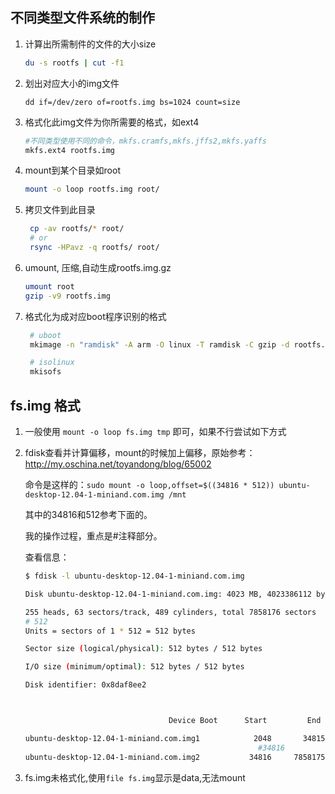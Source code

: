 ## 不同类型文件系统的制作
1. 计算出所需制件的文件的大小size
   ```sh
   du -s rootfs | cut -f1
   ```
2. 划出对应大小的img文件
   ```SH
   dd if=/dev/zero of=rootfs.img bs=1024 count=size
   ```
3. 格式化此img文件为你所需要的格式，如ext4
   ```sh
   #不同类型使用不同的命令，mkfs.cramfs,mkfs.jffs2,mkfs.yaffs
   mkfs.ext4 rootfs.img
   ```
4. mount到某个目录如root
   ```sh
   mount -o loop rootfs.img root/
   ```
5. 拷贝文件到此目录
   ```sh
    cp -av rootfs/* root/
    # or
    rsync -HPavz -q rootfs/ root/
   ```
6. umount, 压缩,自动生成rootfs.img.gz
   ```sh
   umount root
   gzip -v9 rootfs.img
   ```
7. 格式化为成对应boot程序识别的格式
   ```sh
    # uboot
    mkimage -n "ramdisk" -A arm -O linux -T ramdisk -C gzip -d rootfs.img.gz ramdisk.img

    # isolinux
    mkisofs
   ```

## fs.img 格式  
1. 一般使用 `mount -o loop fs.img tmp` 即可，如果不行尝试如下方式  
2. fdisk查看并计算偏移，mount的时候加上偏移，原始参考：http://my.oschina.net/toyandong/blog/65002

    命令是这样的：`sudo mount -o loop,offset=$((34816 * 512)) ubuntu-desktop-12.04-1-miniand.com.img /mnt`

    其中的34816和512参考下面的。

    我的操作过程，重点是#注释部分。

    查看信息：
    ```sh
    $ fdisk -l ubuntu-desktop-12.04-1-miniand.com.img

    Disk ubuntu-desktop-12.04-1-miniand.com.img: 4023 MB, 4023386112 bytes

    255 heads, 63 sectors/track, 489 cylinders, total 7858176 sectors
    # 512
    Units = sectors of 1 * 512 = 512 bytes

    Sector size (logical/physical): 512 bytes / 512 bytes

    I/O size (minimum/optimal): 512 bytes / 512 bytes

    Disk identifier: 0x8daf8ee2

    

                                    Device Boot      Start         End      Blocks   Id  System

    ubuntu-desktop-12.04-1-miniand.com.img1            2048       34815       16384   83  Linux
                                                        #34816
    ubuntu-desktop-12.04-1-miniand.com.img2           34816     7858175     3911680   83  Linux
    ```
3. fs.img未格式化,使用`file fs.img`显示是data,无法mount

